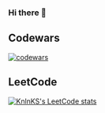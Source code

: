 ### Hi there 👋


## Codewars 
[![codewars](https://www.codewars.com/users/SarggUngart/badges/large)](https://www.codewars.com/users/SarggUngart/badges/large)

## LeetCode 
[![KnlnKS's LeetCode stats](https://leetcode-stats-six.vercel.app/?username=SarggUngart&theme=dark)](https://github.com/KnlnKS/leetcode-stats)




